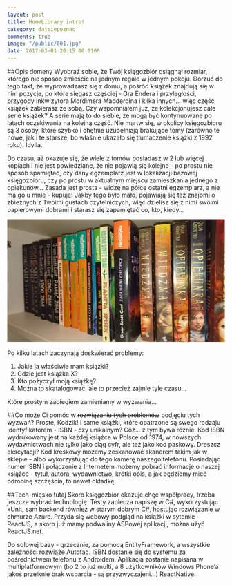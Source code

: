 ```yaml
---
layout: post
title: HomeLibrary intro!
category: dajsiepoznac
comments: true
image: "/public/001.jpg"
date: 2017-03-01 20:15:00 0100
---
```


##Opis domeny
Wyobraź sobie, że Twój księgozbiór osiągnął rozmiar, którego nie sposób zmieścić na jednym regale w jednym pokoju. Dorzuć do tego fakt, że wyprowadzasz się z domu, a pośród książek znajdują się w nim pozycje, po które sięgasz częściej - Gra Endera i przyległości, przygody Inkwizytora Mordimera Madderdina i kilka innych... więc część książek zabierasz ze sobą. Czy wspomniałem już, że kolekcjonujesz całe serie książek? A serie mają to do siebie, że mogą być kontynuowane po latach oczekiwania na kolejną część. Nie martw się, w okolicy księgozbioru są 3 osoby, które szybko i chętnie uzupełniają brakujące tomy (zarówno te nowe, jak i te starsze, bo właśnie ukazało się tłumaczenie książki z 1992 roku). Idylla. 

Do czasu, aż okazuje się, że wiele z tomów posiadasz w 2 lub więcej kopiach i nie jest powiedziane, że nie pojawią się kolejne - po prostu nie sposób spamiętać, czy dany egzemplarz jest w lokalizacji bazowej księgozbioru, czy po prostu w aktualnym miejscu zamieszkania jednego z opiekunów… Zasada jest prosta - widzę na półce ostatni egzemplarz, a nie ma go u mnie - kupuję! Jakby tego było mało, pojawiają się też znajomi o zbieżnych z Twoimi gustach czytelniczych, więc dzielisz się z nimi swoimi papierowymi dobrami i starasz się zapamiętać co, kto, kiedy…

<img class="postImage" src="/public/001.jpg" />

Po kilku latach zaczynają doskwierać problemy:

1. Jakie ja właściwie mam książki?
2. Gdzie jest książka X?
3. Kto pożyczył moją książkę?
4. Można to skatalogować, ale to przecież zajmie tyle czasu...

Które prostym zabiegiem zamieniamy w wyzwania...

##Co może Ci pomóc w <del>rozwiązaniu tych problemów</del> podjęciu tych wyzwań? 
Proste, Kodzik! I same książki, które opatrzone są swego rodzaju identyfikatorem - ISBN - czy unikalnym? Cóż… z tym bywa różnie. Kod ISBN wydrukowany jest na każdej książce w Polsce od 1974, w nowszych wydawnictwach nie tylko jako ciąg cyfr, ale też jako kod paskowy. Dreszcz ekscytacji? 
Kod kreskowy możemy zeskanować skanerem takim jak w sklepie - albo wykorzystując do tego kamerę naszego telefonu. Posiadając numer ISBN i połączenie z Internetem możemy pobrać informacje o naszej książce - tytuł, autora, wydawnictwo, krótki opis, a jak będziemy mieć odrobinę szczęścia, to nawet okładkę.

##Tech-mięsko tutaj
Skoro księgozbiór okazuje chęć współpracy, trzeba jeszcze wybrać technologię. Testy zaplecza napiszę w C#, wykorzystując xUnit, sam backend również w starym dobrym C#, hostując rozwiązanie w chmurze Azure. Przyda się webowy podgląd na książki w sytemie - ReactJS, a skoro już mamy podwaliny ASPowej aplikacji, można użyć ReactJS.net. 

Do sqlowej bazy - grzecznie, za pomocą EntityFramework, a wszystkie zależności rozwiąże Autofac.
ISBN dostanie się do systemu za pośrednictwem telefonu z Androidem. Aplikacja zostanie napisana w multiplatformowym (bo 2 to już multi, a 8 użytkowników Windows Phone’a jakoś przełknie brak wsparcia - są przyzwyczajeni…) ReactNative.
